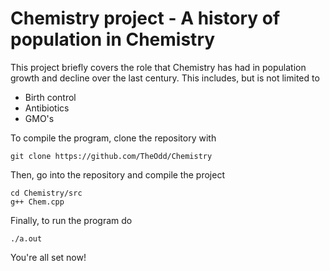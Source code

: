 # Chemistry project - A history of population in Chemistry

This project briefly covers the role that Chemistry has had in population growth and decline over the last century. This includes, but is not limited to

 - Birth control
 - Antibiotics
 - GMO's

To compile the program, clone the repository with

    git clone https://github.com/TheOdd/Chemistry

Then, go into the repository and compile the project

    cd Chemistry/src
    g++ Chem.cpp

Finally, to run the program do

    ./a.out

You're all set now!
